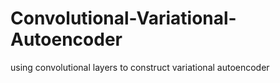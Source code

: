 # Convolutional-Variational-Autoencoder
using convolutional layers to construct variational autoencoder
